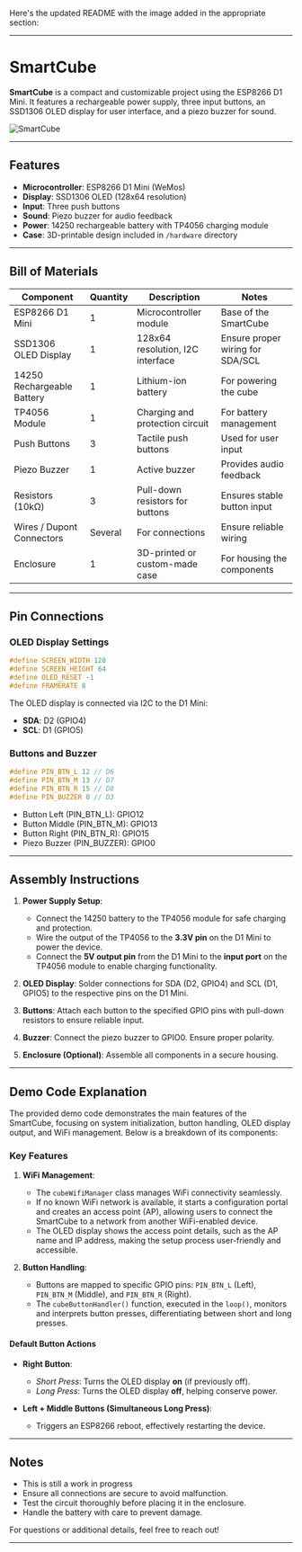 Here's the updated README with the image added in the appropriate section:

---

# SmartCube

**SmartCube** is a compact and customizable project using the ESP8266 D1 Mini. It features a rechargeable power supply, three input buttons, an SSD1306 OLED display for user interface, and a piezo buzzer for sound.  

![SmartCube](https://git.kopic.hr/tomislav/SmartCubeV1/raw/branch/main/hardware/pictures/cubez.jpg)

---

## Features  
- **Microcontroller**: ESP8266 D1 Mini (WeMos)  
- **Display**: SSD1306 OLED (128x64 resolution)  
- **Input**: Three push buttons  
- **Sound**: Piezo buzzer for audio feedback  
- **Power**: 14250 rechargeable battery with TP4056 charging module  
- **Case**: 3D-printable design included in `/hardware` directory  

---

## Bill of Materials  

| **Component**             | **Quantity** | **Description**                           | **Notes**                                   |  
|---------------------------|--------------|-------------------------------------------|---------------------------------------------|  
| ESP8266 D1 Mini           | 1            | Microcontroller module                    | Base of the SmartCube                       |  
| SSD1306 OLED Display      | 1            | 128x64 resolution, I2C interface          | Ensure proper wiring for SDA/SCL            |  
| 14250 Rechargeable Battery| 1            | Lithium-ion battery                       | For powering the cube                       |  
| TP4056 Module             | 1            | Charging and protection circuit           | For battery management                      |  
| Push Buttons              | 3            | Tactile push buttons                      | Used for user input                         |  
| Piezo Buzzer              | 1            | Active buzzer                             | Provides audio feedback                     |  
| Resistors (10kΩ)          | 3            | Pull-down resistors for buttons           | Ensures stable button input                 |  
| Wires / Dupont Connectors | Several      | For connections                           | Ensure reliable wiring                      |  
| Enclosure                 | 1            | 3D-printed or custom-made case            | For housing the components                  |  

---

## Pin Connections  

### OLED Display Settings  
```c  
#define SCREEN_WIDTH 128  
#define SCREEN_HEIGHT 64  
#define OLED_RESET -1  
#define FRAMERATE 8  
```  
The OLED display is connected via I2C to the D1 Mini:  
- **SDA**: D2 (GPIO4)  
- **SCL**: D1 (GPIO5)  

### Buttons and Buzzer  
```c  
#define PIN_BTN_L 12 // D6  
#define PIN_BTN_M 13 // D7  
#define PIN_BTN_R 15 // D8  
#define PIN_BUZZER 0 // D3  
```  
- Button Left (PIN_BTN_L): GPIO12  
- Button Middle (PIN_BTN_M): GPIO13  
- Button Right (PIN_BTN_R): GPIO15  
- Piezo Buzzer (PIN_BUZZER): GPIO0  

---

## Assembly Instructions  

1. **Power Supply Setup**:  
   - Connect the 14250 battery to the TP4056 module for safe charging and protection.  
   - Wire the output of the TP4056 to the **3.3V pin** on the D1 Mini to power the device.  
   - Connect the **5V output pin** from the D1 Mini to the **input port** on the TP4056 module to enable charging functionality.  

2. **OLED Display**: Solder connections for SDA (D2, GPIO4) and SCL (D1, GPIO5) to the respective pins on the D1 Mini.  
3. **Buttons**: Attach each button to the specified GPIO pins with pull-down resistors to ensure reliable input.  
4. **Buzzer**: Connect the piezo buzzer to GPIO0. Ensure proper polarity.  
5. **Enclosure (Optional)**: Assemble all components in a secure housing.  

---

## Demo Code Explanation  

The provided demo code demonstrates the main features of the SmartCube, focusing on system initialization, button handling, OLED display output, and WiFi management. Below is a breakdown of its components:

### Key Features  

1. **WiFi Management**:  
   - The `cubeWifiManager` class manages WiFi connectivity seamlessly.  
   - If no known WiFi network is available, it starts a configuration portal and creates an access point (AP), allowing users to connect the SmartCube to a network from another WiFi-enabled device.  
   - The OLED display shows the access point details, such as the AP name and IP address, making the setup process user-friendly and accessible.

2. **Button Handling**:  
   - Buttons are mapped to specific GPIO pins: `PIN_BTN_L` (Left), `PIN_BTN_M` (Middle), and `PIN_BTN_R` (Right).  
   - The `cubeButtonHandler()` function, executed in the `loop()`, monitors and interprets button presses, differentiating between short and long presses.  

#### Default Button Actions  
- **Right Button**:  
  - *Short Press*: Turns the OLED display **on** (if previously off).  
  - *Long Press*: Turns the OLED display **off**, helping conserve power.  

- **Left + Middle Buttons (Simultaneous Long Press)**:  
  - Triggers an ESP8266 reboot, effectively restarting the device.  

---

## Notes  

- This is still a work in progress
- Ensure all connections are secure to avoid malfunction.  
- Test the circuit thoroughly before placing it in the enclosure.  
- Handle the battery with care to prevent damage.  

For questions or additional details, feel free to reach out!

---